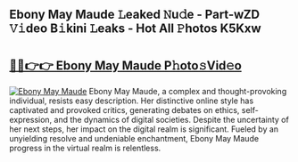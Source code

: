 ## Ebony May Maude 𝙻eaked 𝙽u𝚍e - Part-wZD 𝚅𝚒deo B𝚒kini 𝙻eaks - Hot All 𝙿hotos K5Kxw

# <h2><a href="http://ld0hlbv.urlbe.top/?page=Ebony+May+Maude">🔗🔗👉👉 Ebony May Maude P𝚑oto𝚜Vid𝚎o</a></h2>

[![Ebony May Maude](https://i.imgur.com/eBuTRDB.gif)](http://ld0hlbv.urlbe.top/?page=Ebony+May+Maude)
Ebony May Maude, a complex and thought-provoking individual, resists easy description. Her distinctive online style has captivated and provoked critics, generating debates on ethics, self-expression, and the dynamics of digital societies. Despite the uncertainty of her next steps, her impact on the digital realm is significant. Fueled by an unyielding resolve and undeniable enchantment, Ebony May Maude progress in the virtual realm is relentless.
